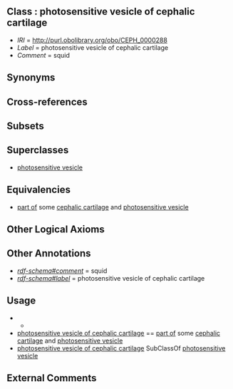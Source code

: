
## Class : photosensitive vesicle of cephalic cartilage

 * *IRI* = http://purl.obolibrary.org/obo/CEPH_0000288
 * *Label* = photosensitive vesicle of cephalic cartilage
 * *Comment* = squid

## Synonyms


## Cross-references


## Subsets


## Superclasses

 * [photosensitive vesicle](../../CEPH/00/CEPH_0000200.md)

## Equivalencies

 * [part of](../../BFO/50/BFO_0000050.md) some [cephalic cartilage](../../CEPH/56/CEPH_0000056.md) and [photosensitive vesicle](../../CEPH/00/CEPH_0000200.md)

## Other Logical Axioms


## Other Annotations

 * *[rdf-schema#comment](../../nt/rdf-schema#comment.md)* = squid
 * *[rdf-schema#label](../../el/rdf-schema#label.md)* = photosensitive vesicle of cephalic cartilage

## Usage

 * -
 * [photosensitive vesicle of cephalic cartilage](../../CEPH/88/CEPH_0000288.md) == [part of](../../BFO/50/BFO_0000050.md) some [cephalic cartilage](../../CEPH/56/CEPH_0000056.md) and [photosensitive vesicle](../../CEPH/00/CEPH_0000200.md)
 * [photosensitive vesicle of cephalic cartilage](../../CEPH/88/CEPH_0000288.md) SubClassOf [photosensitive vesicle](../../CEPH/00/CEPH_0000200.md)

## External Comments

